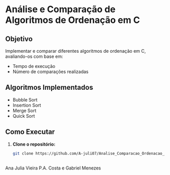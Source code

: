 # Análise e Comparação de Algoritmos de Ordenação em C

## Objetivo
Implementar e comparar diferentes algoritmos de ordenação em C, avaliando-os com base em:
- Tempo de execução
- Número de comparações realizadas

## Algoritmos Implementados
- Bubble Sort
- Insertion Sort
- Merge Sort
- Quick Sort

## Como Executar

1. **Clone o repositório:**
   ```bash
   git clone https://github.com/A-juli07/Analise_Comparacao_Ordenacao_AnaliseDeAlgoritmos.git

##

Ana Julia Vieira P.A. Costa e Gabriel Menezes
